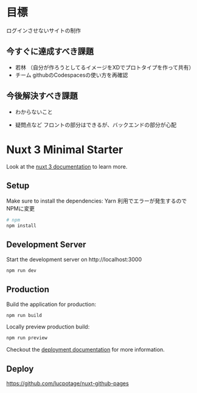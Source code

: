 # 目標
ログインさせないサイトの制作

## 今すぐに達成すべき課題
- 若林
（自分が作ろうとしてるイメージをXDでプロトタイプを作って共有）
- チーム
githubのCodespacesの使い方を再確認
## 今後解決すべき課題

- わからないこと

- 疑問点など
フロントの部分はできるが、バックエンドの部分が心配
# Nuxt 3 Minimal Starter

Look at the [nuxt 3 documentation](https://v3.nuxtjs.org) to learn more.

## Setup

Make sure to install the dependencies:
Yarn 利用でエラーが発生するのでNPMに変更

```bash
# npm
npm install

```

## Development Server

Start the development server on http://localhost:3000

```bash
npm run dev
```

## Production

Build the application for production:

```bash
npm run build
```

Locally preview production build:

```bash
npm run preview
```

Checkout the [deployment documentation](https://v3.nuxtjs.org/guide/deploy/presets) for more information.

## Deploy

<https://github.com/lucpotage/nuxt-github-pages>
